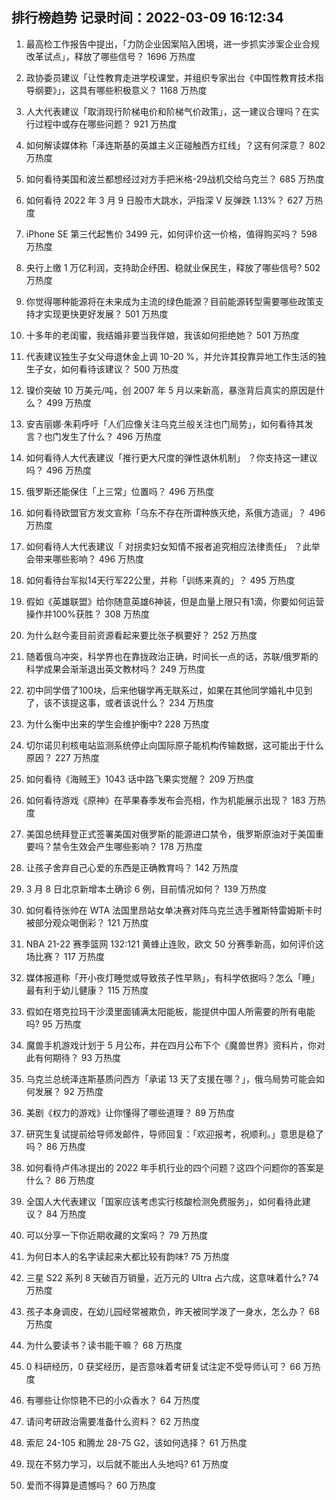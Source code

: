 
## 排行榜趋势 记录时间：2022-03-09 16:12:34
  
  1. 最高检工作报告中提出，「力防企业因案陷入困境，进一步抓实涉案企业合规改革试点」，释放了哪些信号？ 1696 万热度
    
  2. 政协委员建议「让性教育走进学校课堂，并组织专家出台《中国性教育技术指导纲要》」，这具有哪些积极意义？ 1168 万热度
    
  3. 人大代表建议「取消现行阶梯电价和阶梯气价政策」，这一建议合理吗？在实行过程中或存在哪些问题？ 921 万热度
    
  4. 如何解读媒体称「泽连斯基的英雄主义正碰触西方红线」？这有何深意？ 802 万热度
    
  5. 如何看待美国和波兰都想经过对方手把米格-29战机交给乌克兰？ 685 万热度
    
  6. 如何看待 2022 年 3 月 9 日股市大跳水，沪指深 V 反弹跌 1.13%？ 627 万热度
    
  7. iPhone SE 第三代起售价 3499 元，如何评价这一价格，值得购买吗？ 598 万热度
    
  8. 央行上缴 1 万亿利润，支持助企纾困、稳就业保民生，释放了哪些信号? 502 万热度
    
  9. 你觉得哪种能源将在未来成为主流的绿色能源？目前能源转型需要哪些政策支持才实现更快更好发展？ 501 万热度
    
  10. 十多年的老闺蜜，我结婚非要当我伴娘，我该如何拒绝她？ 501 万热度
    
  11. 代表建议独生子女父母退休金上调 10-20 %，并允许其投靠异地工作生活的独生子女，如何看待该建议？ 500 万热度
    
  12. 镍价突破 10 万美元/吨，创 2007 年 5 月以来新高，暴涨背后真实的原因是什么？ 499 万热度
    
  13. 安吉丽娜·朱莉呼吁「人们应像关注乌克兰般关注也门局势」，如何看待其发言？也门发生了什么？ 496 万热度
    
  14. 如何看待人大代表建议「推行更大尺度的弹性退休机制」 ？你支持这一建议吗？ 496 万热度
    
  15. 俄罗斯还能保住「上三常」位置吗？ 496 万热度
    
  16. 如何看待欧盟官方发文宣称「乌东不存在所谓种族灭绝，系俄方造谣」？ 496 万热度
    
  17. 如何看待人大代表建议「 对拐卖妇女知情不报者追究相应法律责任」 ？此举会带来哪些影响？ 496 万热度
    
  18. 如何看待台军拟14天行军22公里，并称「训练来真的」？ 495 万热度
    
  19. 假如《英雄联盟》给你随意英雄6神装，但是血量上限只有1滴，你要如何运营操作并100%获胜？ 308 万热度
    
  20. 为什么赵今麦目前资源看起来要比张子枫要好？ 252 万热度
    
  21. 随着俄乌冲突，科学界也在靠拢政治正确，时间长一点的话，苏联/俄罗斯的科学成果会渐渐退出英文教材吗？ 249 万热度
    
  22. 初中同学借了100块，后来他辍学再无联系过，如果在其他同学婚礼中见到了，该不该提这事，或者该说什么？ 234 万热度
    
  23. 为什么衡中出来的学生会维护衡中? 228 万热度
    
  24. 切尔诺贝利核电站监测系统停止向国际原子能机构传输数据，这可能出于什么原因？ 227 万热度
    
  25. 如何看待《海贼王》1043 话中路飞果实觉醒？ 209 万热度
    
  26. 如何看待游戏《原神》在苹果春季发布会亮相，作为机能展示出现？ 183 万热度
    
  27. 美国总统拜登正式签署美国对俄罗斯的能源进口禁令，俄罗斯原油对于美国重要吗？禁令生效会产生哪些影响？ 178 万热度
    
  28. 让孩子舍弃自己心爱的东西是正确教育吗？ 142 万热度
    
  29. 3 月 8 日北京新增本土确诊 6 例，目前情况如何？ 139 万热度
    
  30. 如何看待张帅在 WTA 法国里昂站女单决赛对阵乌克兰选手雅斯特雷姆斯卡时被部分观众喝倒彩？ 121 万热度
    
  31. NBA 21-22 赛季篮网 132:121 黄蜂止连败，欧文 50 分赛季新高，如何评价这场比赛？ 117 万热度
    
  32. 媒体报道称「开小夜灯睡觉或导致孩子性早熟」，有科学依据吗？怎么「睡」最有利于幼儿健康？ 115 万热度
    
  33. 假如在塔克拉玛干沙漠里面铺满太阳能板，能提供中国人所需要的所有电能吗? 95 万热度
    
  34. 魔兽手机游戏计划于 5 月公布，并在四月公布下个《魔兽世界》资料片，你对此有何期待？ 93 万热度
    
  35. 乌克兰总统泽连斯基质问西方「承诺 13 天了支援在哪？」，俄乌局势可能会如何发展？ 92 万热度
    
  36. 美剧《权力的游戏》让你懂得了哪些道理？ 89 万热度
    
  37. 研究生复试提前给导师发邮件，导师回复：「欢迎报考，祝顺利。」意思是稳了吗？ 86 万热度
    
  38. 如何看待卢伟冰提出的 2022 年手机行业的四个问题？这四个问题你的答案是什么？ 86 万热度
    
  39. 全国人大代表建议「国家应该考虑实行核酸检测免费服务」，如何看待此建议？ 84 万热度
    
  40. 可以分享一下你近期收藏的文案吗？ 79 万热度
    
  41. 为何日本人的名字读起来大都比较有韵味? 75 万热度
    
  42. 三星 S22 系列 8 天破百万销量，近万元的 UItra 占六成，这意味着什么? 74 万热度
    
  43. 孩子本身调皮，在幼儿园经常被欺负，昨天被同学泼了一身水，怎么办？ 68 万热度
    
  44. 为什么要读书？读书能干嘛？ 68 万热度
    
  45. 0 科研经历，0 获奖经历，是否意味着考研复试注定不受导师认可？ 66 万热度
    
  46. 有哪些让你惊艳不已的小众香水？ 64 万热度
    
  47. 请问考研政治需要准备什么资料？ 62 万热度
    
  48. 索尼 24-105 和腾龙 28-75 G2，该如何选择？ 61 万热度
    
  49. 现在不努力学习，以后就不能出人头地吗? 61 万热度
    
  50. 爱而不得算是遗憾吗？ 60 万热度
    